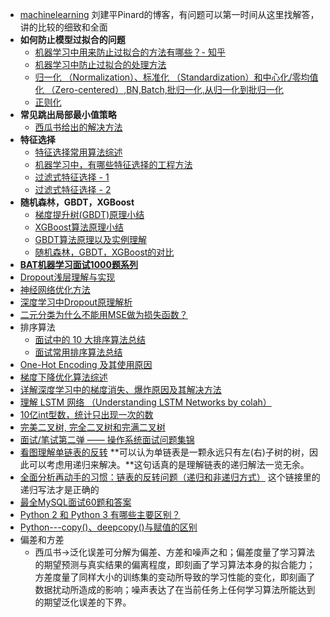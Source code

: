 - [machinelearning](https://github.com/ljpzzz/machinelearning) 刘建平Pinard的博客，有问题可以第一时间从这里找解答，讲的比较的细致和全面
- **如何防止模型过拟合的问题**
    + [机器学习中用来防止过拟合的方法有哪些？- 知乎](https://www.zhihu.com/question/59201590)
    + [机器学习中防止过拟合的处理方法](https://blog.csdn.net/heyongluoyao8/article/details/49429629)
    + [归一化 （Normalization）、标准化 （Standardization）和中心化/零均值化 （Zero-centered）,BN,Batch,批归一化,从归一化到批归一化](https://blog.csdn.net/qq_35290785/article/details/89322289)
    + [正则化](https://www.cnblogs.com/maybe2030/p/9231231.html#_label5)
- **常见跳出局部最小值策略**
    + [西瓜书给出的解决方法](https://blog.csdn.net/Touch_Dream/article/details/70142482)
- **特征选择**
    + [特征选择常用算法综述](https://www.cnblogs.com/heaad/archive/2011/01/02/1924088.html)
    + [机器学习中，有哪些特征选择的工程方法](https://www.zhihu.com/question/28641663/answer/41653367)
    + [过滤式特征选择 - 1](https://www.cnblogs.com/wanglei5205/p/8973680.html)
    + [过滤式特征选择 - 2](https://blog.csdn.net/weixin_43378396/article/details/90649064)
- **随机森林，GBDT，XGBoost**
    + [梯度提升树(GBDT)原理小结](https://www.cnblogs.com/pinard/p/6140514.html)
    + [XGBoost算法原理小结](https://www.cnblogs.com/pinard/p/10979808.html)
    + [GBDT算法原理以及实例理解](https://blog.csdn.net/zpalyq110/article/details/79527653)
    + [随机森林，GBDT，XGBoost的对比](https://blog.csdn.net/yingfengfeixiang/article/details/80210145)
- [**BAT机器学习面试1000题系列**](https://blog.csdn.net/sinat_35512245/article/details/78796328)
- [Dropout浅层理解与实现](https://blog.csdn.net/hjimce/article/details/50413257)
- [神经网络优化方法](https://zhuanlan.zhihu.com/p/29779000)
- [深度学习中Dropout原理解析](https://blog.csdn.net/program_developer/article/details/80737724)
- [二元分类为什么不能用MSE做为损失函数？](http://sofasofa.io/forum_main_post.php?postid=1001792)
- 排序算法
    + [面试中的 10 大排序算法总结](http://www.codeceo.com/article/10-sort-algorithm-interview.html#0-tsina-1-10490-397232819ff9a47a7b7e80a40613cfe1)
    + [面试常用排序算法总结](http://huyan.couplecoders.tech/%E7%AE%97%E6%B3%95/%E6%8E%92%E5%BA%8F/java%E9%9D%A2%E8%AF%95/2019/01/13/%E9%9D%A2%E8%AF%95%E5%B8%B8%E7%94%A8%E6%8E%92%E5%BA%8F%E7%AE%97%E6%B3%95%E6%80%BB%E7%BB%93/)
- [One-Hot Encoding 及其使用原因](https://blog.csdn.net/taotiezhengfeng/article/details/73692239)
- [梯度下降优化算法综述](https://blog.csdn.net/google19890102/article/details/69942970)
- [详解深度学习中的梯度消失、爆炸原因及其解决方法](https://zhuanlan.zhihu.com/p/33006526)
- [理解 LSTM 网络 （Understanding LSTM Networks by colah）](https://blog.csdn.net/Jerr__y/article/details/58598296)
- [10亿int型数，统计只出现一次的数](https://blog.csdn.net/u010983881/article/details/75097358)
- [完美二叉树, 完全二叉树和完满二叉树](https://www.cnblogs.com/idorax/p/6441043.html)
- [面试/笔试第二弹 —— 操作系统面试问题集锦](https://blog.csdn.net/justloveyou_/article/details/78304294)
- [看图理解单链表的反转](https://blog.csdn.net/feliciafay/article/details/6841115) **可以认为单链表是一颗永远只有左(右)子树的树，因此可以考虑用递归来解决。**这句话真的是理解链表的递归解法一览无余。
- [全面分析再动手的习惯：链表的反转问题（递归和非递归方式）](https://www.cnblogs.com/kubixuesheng/p/4394509.html) 这个链接里的递归写法才是正确的
- [最全MySQL面试60题和答案](https://github.com/caokegege/Interview/blob/master/db/%E6%9C%80%E5%85%A8MySQL%E9%9D%A2%E8%AF%9560%E9%A2%98%E5%92%8C%E7%AD%94%E6%A1%88.md)
- [Python 2 和 Python 3 有哪些主要区别？](https://www.zhihu.com/question/19698598)
- [Python---copy()、deepcopy()与赋值的区别](https://blog.csdn.net/u011630575/article/details/78604226)
- 偏差和方差
    + 西瓜书->泛化误差可分解为偏差、方差和噪声之和；偏差度量了学习算法的期望预测与真实结果的偏离程度，即刻画了学习算法本身的拟合能力；方差度量了同样大小的训练集的变动所导致的学习性能的变化，即刻画了数据扰动所造成的影响；噪声表达了在当前任务上任何学习算法所能达到的期望泛化误差的下界。